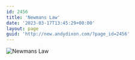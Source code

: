 ```yaml
---
id: 2456
title: 'Newmans Law'
date: '2023-03-17T13:45:29+00:00'
layout: page
guid: 'http://new.andydixon.com/?page_id=2456'
---
```


![Newmans Law](https://i0.wp.com/assets.g8x2.ldn.idrivee2-23.com/posters/Newmans%20Law%2001.jpg?w=1200&ssl=1 "Newmans Law")